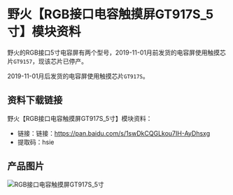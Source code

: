 [](index)

# 野火【RGB接口电容触摸屏GT917S_5寸】模块资料
野火的RGB接口5寸电容屏有两个型号，2019-11-01月前发货的电容屏使用触摸芯片`GT9157`，现该芯片已停产。

2019-11-01月后发货的电容屏使用触摸芯片`GT917S`。

## 资料下载链接
野火【RGB接口电容触摸屏GT917S_5寸】模块资料：
* 链接：链接：https://pan.baidu.com/s/1swDkCQGLkou7IH-AyDhsxg 
* 提取码：hsie 

## 产品图片
![RGB接口电容触摸屏GT917S_5寸](https://raw.githubusercontent.com/wiki/Embdefire/products/images/模块产品/屏幕/RGB接口电容触摸屏GT9157_5寸.jpg)